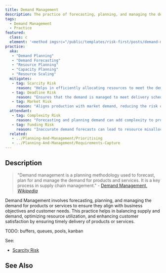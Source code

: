 ```yaml
---
title: Demand Management
description: The practice of forecasting, planning, and managing the demand for resources to ensure that the best use is made of them.
tags: 
  - Demand Management
  - Practice
featured: 
  class: c
  element: '<method imgsrc="/public/templates/risk-first/posts/demand-management.svg">Demand Management</method>'
practice:
  aka: 
   - "Demand Planning"
   - "Demand Forecasting"
   - "Resource Planning"
   - "Capacity Planning"
   - "Resource Scaling"
  mitigates:
   - tag: Scarcity Risk
     reason: "Helps in efficiently allocating resources to meet the demand without overburdening the team."
   - tag: Deadline Risk
     reason: "Ensures that the demand is managed to meet delivery schedules."
   - tag: Market Risk
     reason: "Aligns production with market demand, reducing the risk of under or overproduction."
  attendant:
   - tag: Complexity Risk
     reason: "Forecasting and planning demand can add complexity to project management."
   - tag: Funding Risk
     reason: "Inaccurate demand forecasts can lead to resource misallocation."
  related:
   - ../Planning-And-Management/Prioritising
   - ../Planning-And-Management/Requirements-Capture
---
```


<PracticeIntro details={frontMatter} /> 

## Description

> "Demand management is a planning methodology used to forecast, plan for and manage the demand for products and services. It is a key process in supply chain management." - [Demand Management, _Wikipedia_](https://en.wikipedia.org/wiki/Demand_management)

Demand Management involves forecasting, planning, and managing the demand for products or services to ensure they align with business objectives and customer needs. This practice helps in balancing supply and demand, optimizing resource utilization, and enhancing customer satisfaction by ensuring timely delivery of products or services.

TODO: buffers, queues, pools, kanban

See: 

- [Scarcity Risk](/risks/Scarcity-Risks/Mitigations)


## See Also

<TagList tag="Demand Management" />
